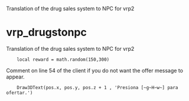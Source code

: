 Translation of the drug sales system to NPC for vrp2
# vrp_drugstonpc
 Translation of the drug sales system to NPC for vrp2

```
	local reward = math.random(150,300)
```
Comment on line 54 of the client if you do not want the offer message to appear.

```
	Draw3DText(pos.x, pos.y, pos.z + 1 , 'Presiona [~g~H~w~] para ofertar.')
```
